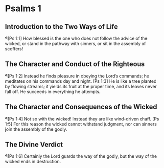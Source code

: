 # Psalms 1

## Introduction to the Two Ways of Life
¶[Ps 1:1] How blessed is the one who does not follow the advice of the wicked, or stand in the pathway with sinners, or sit in the assembly of scoffers!

## The Character and Conduct of the Righteous
¶[Ps 1:2] Instead he finds pleasure in obeying the Lord’s commands; he meditates on his commands day and night.
[Ps 1:3] He is like a tree planted by flowing streams; it yields its fruit at the proper time, and its leaves never fall off. He succeeds in everything he attempts.

## The Character and Consequences of the Wicked
¶[Ps 1:4] Not so with the wicked! Instead they are like wind-driven chaff.
[Ps 1:5] For this reason the wicked cannot withstand judgment, nor can sinners join the assembly of the godly.

## The Divine Verdict
¶[Ps 1:6] Certainly the Lord guards the way of the godly, but the way of the wicked ends in destruction.
